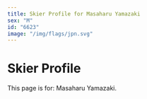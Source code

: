 ```yaml
---
title: Skier Profile for Masaharu Yamazaki
sex: "M"
id: "6623"
image: "/img/flags/jpn.svg" 
---
```


# Skier Profile

This page is for: Masaharu Yamazaki.
    